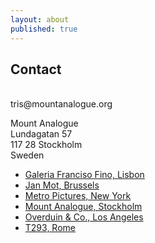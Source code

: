 ```yaml
---
layout: about
published: true
---
```


## Contact

<br/>
tris@mountanalogue.org

Mount Analogue<br/>
Lundagatan 57<br/>
117 28 Stockholm<br/>
Sweden

* <a href="http://franciscofino.com/" target="_blank">Galeria Franciso Fino, Lisbon</a>
* <a href="http://www.janmot.com/tris_vonna_michell/index.php" target="_blank">Jan Mot, Brussels</a>
* <a href="http://www.metropictures.com/artists/tris-vonna-michell" target="_blank">Metro Pictures, New York</a>
* <a href="http://www.mountanalogue.org" target="_blank">Mount Analogue, Stockholm</a>
* <a href="http://www.overduinandco.com/archive/tris_vonna-michell/2015/installation.htm" target="_blank">Overduin & Co., Los Angeles</a>
* <a href="http://www.t293.it/artists/tris-vonna-michell/" target="_blank">T293, Rome</a>
